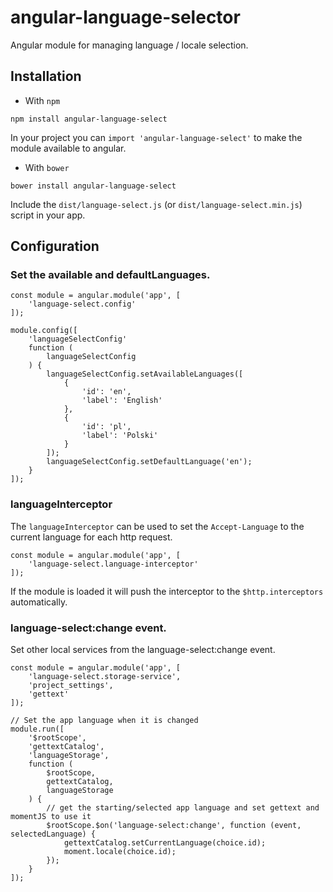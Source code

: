 # angular-language-selector

Angular module for managing language / locale selection.

## Installation

* With `npm`

`npm install angular-language-select`

In your project you can `import 'angular-language-select'` to make the module available to angular.

* With `bower`

`bower install angular-language-select`

Include the `dist/language-select.js` (or `dist/language-select.min.js`) script in your app.

## Configuration

### Set the available and defaultLanguages.

```
const module = angular.module('app', [
    'language-select.config'
]);

module.config([
    'languageSelectConfig'
    function (
        languageSelectConfig
    ) {
        languageSelectConfig.setAvailableLanguages([
            {
                'id': 'en',
                'label': 'English'
            },
            {
                'id': 'pl',
                'label': 'Polski'
            }
        ]);
        languageSelectConfig.setDefaultLanguage('en');
    }
]);
```

### languageInterceptor

The `languageInterceptor` can be used to set the `Accept-Language` to the current language for each http request.

```
const module = angular.module('app', [
    'language-select.language-interceptor'
]);
```

If the module is loaded it will push the interceptor to the `$http.interceptors` automatically.

### language-select:change event.

Set other local services from the language-select:change event.

```
const module = angular.module('app', [
    'language-select.storage-service',
    'project_settings',
    'gettext'
]);

// Set the app language when it is changed
module.run([
    '$rootScope',
    'gettextCatalog',
    'languageStorage',
    function (
        $rootScope,
        gettextCatalog,
        languageStorage
    ) {
        // get the starting/selected app language and set gettext and momentJS to use it
        $rootScope.$on('language-select:change', function (event, selectedLanguage) {
            gettextCatalog.setCurrentLanguage(choice.id);
            moment.locale(choice.id);
        });
    }
]);

```

